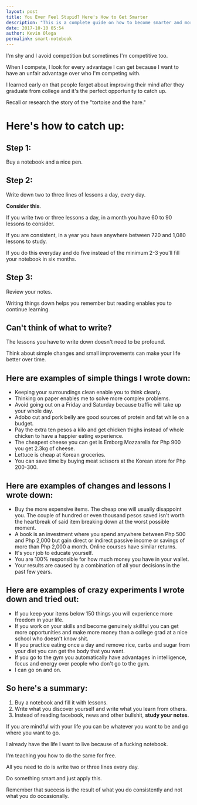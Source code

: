 ```yaml
---
layout: post
title: You Ever Feel Stupid? Here's How to Get Smarter
description: "This is a complete guide on how to become smarter and more competitive than everyone you met in school."
date: 2017-10-10 05:54
author: Kevin Olega
permalink: smart-notebook
---
```


I'm shy and I avoid competition but sometimes I'm competitive too. 

When I compete, I look for every advantage I can get because I want to have an unfair advantage over who I'm competing with.

I learned early on that people forget about improving their mind after they graduate from college and it's the perfect opportunity to catch up.

Recall or research the story of the "tortoise and the hare."

# Here's how to catch up:

## Step 1:

Buy a notebook and a nice pen.

## Step 2:

Write down two to three lines of lessons a day, every day.

**Consider this**.

If you write two or three lessons a day, in a month you have 60 to 90 lessons to consider. 

If you are consistent, in a year you have anywhere between 720 and 1,080 lessons to study.

If you do this everyday and do five instead of the minimum 2-3 you'll fill your notebook in six months.


## Step 3: 

Review your notes. 

Writing things down helps you remember but reading enables you to continue learning.

## Can't think of what to write?

The lessons you have to write down doesn't need to be profound.

Think about simple changes and small improvements can make your life better over time.


## Here are examples of simple things I wrote down:

- Keeping your surroundings clean enable you to think clearly.
- Thinking on paper enables me to solve more complex problems.
- Avoid going out on a Friday and Saturday because traffic will take up your whole day.
- Adobo cut and pork belly are good sources of protein and fat while on a budget.
- Pay the extra ten pesos a kilo and get chicken thighs instead of whole chicken to have a happier eating experience.
- The cheapest cheese you can get is Emborg Mozzarella for Php 900 you get 2.3kg of cheese.
- Lettuce is cheap at Korean groceries.
- You can save time by buying meat scissors at the Korean store for Php 200-300.

## Here are examples of changes and lessons I wrote down:

- Buy the more expensive items. The cheap one will usually disappoint you. The couple of hundred or even thousand pesos saved isn't worth the heartbreak of said item breaking down at the worst possible moment.
- A book is an investment where you spend anywhere between Php 500 and Php 2,000 but gain direct or indirect passive income or savings of more than Php 2,000 a month. Online courses have similar returns.
- It's your job to educate yourself.
- You are 100% responsible for how much money you have in your wallet.
- Your results are caused by a combination of all your decisions in the past few years.


## Here are examples of crazy experiments I wrote down and tried out:

- If you keep your items below 150 things you will experience more freedom in your life.
- If you work on your skills and become genuinely skillful you can get more opportunities and make more money than a college grad at a nice school who doesn't know shit.
- If you practice eating once a day and remove rice, carbs and sugar from your diet you can get the body that you want.
- If you go to the gym you automatically have advantages in intelligence, focus and energy over people who don't go to the gym.
- I can go on and on.

## So here's a summary:

1. Buy a notebook and fill it with lessons.
2. Write what you discover yourself and write what you learn from others.
3. Instead of reading facebook, news and other bullshit, **study your notes**.

If you are mindful with your life you can be whatever you want to be and go where you want to go.

I already have the life I want to live because of a fucking notebook.

I'm teaching you how to do the same for free.

All you need to do is write two or three lines every day.

Do something smart and just apply this.

Remember that success is the result of what you do consistently and not what you do occasionally.
